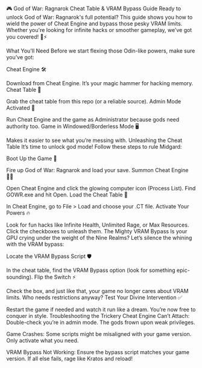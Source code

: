 🎮 God of War: Ragnarok Cheat Table & VRAM Bypass Guide
Ready to unlock God of War: Ragnarok's full potential? This guide shows you how to wield the power of Cheat Engine and bypass those pesky VRAM limits. Whether you're looking for infinite hacks or smoother gameplay, we’ve got you covered! 💪⚡

What You'll Need
Before we start flexing those Odin-like powers, make sure you’ve got:

Cheat Engine 🛠️

Download from Cheat Engine. It’s your magic hammer for hacking memory.
Cheat Table 📜

Grab the cheat table from this repo (or a reliable source).
Admin Mode Activated 🔐

Run Cheat Engine and the game as Administrator because gods need authority too.
Game in Windowed/Borderless Mode 🖥️

Makes it easier to see what you’re messing with.
Unleashing the Cheat Table
It’s time to unlock god mode! Follow these steps to rule Midgard:

Boot Up the Game 🚀

Fire up God of War: Ragnarok and load your save.
Summon Cheat Engine 🧙‍♂️

Open Cheat Engine and click the glowing computer icon (Process List).
Find GOWR.exe and hit Open.
Load the Cheat Table 📂

In Cheat Engine, go to File > Load and choose your .CT file.
Activate Your Powers 🔥

Look for fun hacks like Infinite Health, Unlimited Rage, or Max Resources.
Click the checkboxes to unleash them.
The Mighty VRAM Bypass
Is your GPU crying under the weight of the Nine Realms? Let’s silence the whining with the VRAM bypass:

Locate the VRAM Bypass Script 🛡️

In the cheat table, find the VRAM Bypass option (look for something epic-sounding).
Flip the Switch ⚡

Check the box, and just like that, your game no longer cares about VRAM limits. Who needs restrictions anyway?
Test Your Divine Intervention ✅

Restart the game if needed and watch it run like a dream. You’re now free to conquer in style.
Troubleshooting the Trickery
Cheat Engine Can’t Attach:
Double-check you’re in admin mode. The gods frown upon weak privileges.

Game Crashes:
Some scripts might be misaligned with your game version. Only activate what you need.

VRAM Bypass Not Working:
Ensure the bypass script matches your game version. If all else fails, rage like Kratos and reload!
